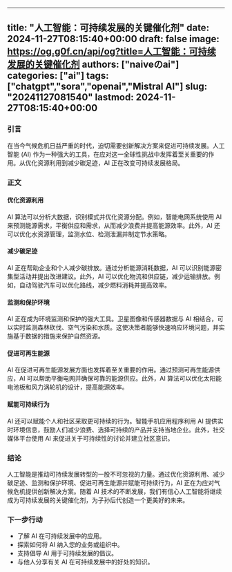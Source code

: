 
---
title: "人工智能：可持续发展的关键催化剂"
date: 2024-11-27T08:15:40+00:00
draft: false
image: https://og.g0f.cn/api/og?title=人工智能：可持续发展的关键催化剂
authors: ["naiveのai"]
categories: ["ai"]
tags: ["chatgpt","sora","openai","Mistral AI"]
slug: "20241127081540"
lastmod: 2024-11-27T08:15:40+00:00
---
### 引言

在当今气候危机日益严重的时代，迫切需要创新解决方案来促进可持续发展。人工智能 (AI) 作为一种强大的工具，在应对这一全球性挑战中发挥着至关重要的作用。从优化资源利用到减少碳足迹，AI 正在改变可持续发展格局。

### 正文

#### 优化资源利用

AI 算法可以分析大数据，识别模式并优化资源分配。例如，智能电网系统使用 AI 来预测能源需求，平衡供应和需求，从而减少浪费并提高能源效率。此外，AI 还可以优化水资源管理，监测水位、检测泄漏并制定节水策略。

#### 减少碳足迹

AI 正在帮助企业和个人减少碳排放。通过分析能源消耗数据，AI 可以识别能源密集型活动并提出改进建议。此外，AI 可以优化物流和供应链，减少运输排放。例如，自动驾驶汽车可以优化路线，减少燃料消耗并提高效率。

#### 监测和保护环境

AI 正在成为环境监测和保护的强大工具。卫星图像和传感器数据与 AI 相结合，可以实时监测森林砍伐、空气污染和水质。这使决策者能够快速响应环境问题，并实施基于数据的措施来保护自然资源。

#### 促进可再生能源

AI 在促进可再生能源发展方面也发挥着至关重要的作用。通过预测可再生能源供应，AI 可以帮助平衡电网并确保可靠的能源供应。此外，AI 算法可以优化太阳能电池板和风力涡轮机的设计，提高能源效率。

#### 赋能可持续行为

AI 还可以赋能个人和社区采取更可持续的行为。智能手机应用程序利用 AI 提供实时环境信息，鼓励人们减少浪费、选择可持续的产品并支持当地企业。此外，社交媒体平台使用 AI 来促进关于可持续性的讨论并建立社区意识。

### 结论

人工智能是推动可持续发展转型的一股不可忽视的力量。通过优化资源利用、减少碳足迹、监测和保护环境、促进可再生能源并赋能可持续行为，AI 正在为应对气候危机提供创新解决方案。随着 AI 技术的不断发展，我们有信心人工智能将继续成为可持续发展的关键催化剂，为子孙后代创造一个更美好的未来。

### 下一步行动

* 了解 AI 在可持续发展中的应用。
* 探索如何将 AI 纳入您的业务或组织中。
* 支持倡导 AI 用于可持续发展的倡议。
* 与他人分享有关 AI 在可持续发展中的好处的知识。